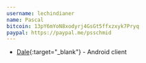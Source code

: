 ```yaml
---
username: lechindianer
name: Pascal
bitcoin: 13pY6mYoN8xodyrj4GsGt5ffxzxyk7Pryq
paypal: https://paypal.me/psschmid
---
```


* [Dale](https://blog.lechindianer.de/pages/dale.html){:target="_blank"} - Android client